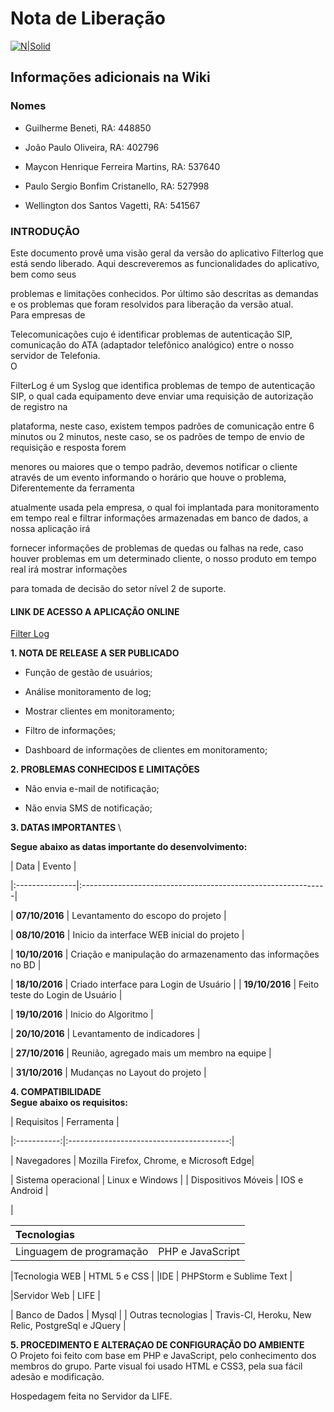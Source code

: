 # Nota de Liberação

[![N|Solid](http://boredzo.org/blog/wp-content/uploads/2008/02/network-128.png)](http://)



## Informações adicionais na Wiki



### Nomes

* Guilherme Beneti, RA: 448850

* João Paulo Oliveira, RA: 402796

* Maycon Henrique Ferreira Martins, RA: 537640

* Paulo Sergio Bonfim Cristanello, RA: 527998

* Wellington dos Santos Vagetti, RA: 541567




### INTRODUÇÃO

Este documento provê uma visão geral da versão do aplicativo Filterlog que está sendo liberado. Aqui descreveremos as funcionalidades do aplicativo, bem como seus 

problemas e limitações conhecidos. Por último são descritas as demandas e os problemas que foram resolvidos para liberação da versão atual.\
Para empresas de 

Telecomunicações cujo é identificar problemas de autenticação SIP, comunicação do ATA (adaptador telefônico analógico) entre o nosso servidor de 
Telefonia. \
O 

FilterLog é um Syslog que identifica problemas de tempo de autenticação SIP, o qual cada equipamento deve enviar uma requisição de autorização de
registro na 

plataforma, neste caso, existem tempos padrões de comunicação entre 6 minutos ou 2 minutos, neste caso, se os padrões de tempo de envio de
requisição e resposta forem 

menores ou maiores que o tempo padrão, devemos notificar o cliente através de um evento informando o horário que houve o
problema, Diferentemente da ferramenta 

atualmente usada pela empresa, o qual foi implantada para monitoramento em tempo real e filtrar informações
armazenadas em banco de dados, a nossa aplicação irá 

fornecer informações de problemas de quedas ou falhas na rede, caso houver problemas em um
determinado cliente, o nosso produto em tempo real irá mostrar informações 

para tomada de decisão do setor nível 2 de suporte.



#### LINK DE ACESSO A APLICAÇÃO ONLINE


[Filter Log](http://)



**1. NOTA DE RELEASE A SER PUBLICADO**


* Função de gestão de usuários;

* Análise monitoramento de log;

* Mostrar clientes em monitoramento;

* Filtro de informações;
* Dashboard de informações de clientes em monitoramento; 



**2. PROBLEMAS CONHECIDOS E LIMITAÇÕES**



* Não envia e-mail de notificação;

* Não envia SMS de notificação;



**3.	DATAS IMPORTANTES** \

**Segue abaixo as datas importante do desenvolvimento:**


| Data | Evento  |

|:---------------|:-------------------------------------------------------------|

| **07/10/2016** | Levantamento do escopo do projeto |

| **08/10/2016** | Inicio da interface WEB inicial do projeto | 

| **10/10/2016** | Criação e manipulação do armazenamento das informações no BD |

| **18/10/2016** | Criado interface para Login de Usuário | 
| **19/10/2016** | Feito teste do Login de Usuário | 

| **19/10/2016** | Inicio do Algoritmo | 

| **20/10/2016** | Levantamento de indicadores | 

| **27/10/2016** | Reunião, agregado mais um membro na equipe | 

| **31/10/2016** | Mudanças no Layout do projeto | 



**4. COMPATIBILIDADE** \
**Segue abaixo os requisitos:**



| Requisitos | Ferramenta  |

|:-----------:|:----------------------------------------:|

| Navegadores | Mozilla Firefox, Chrome, e Microsoft Edge|

| Sistema operacional | Linux e Windows | 
| Dispositivos Móveis | IOS e Android | 


| 

**Tecnologias** 	 |   				|
|:---------------------- |:-----------------------------|
|Linguagem de programação| PHP e JavaScript|

|Tecnologia WEB	         | HTML 5 e CSS                 |
|IDE                     | PHPStorm e Sublime Text      |

|Servidor Web            | LIFE                         |

| Banco de Dados         | Mysql                        |
| Outras tecnologias     | Travis-CI, Heroku, New Relic, PostgreSql e JQuery |



**5. PROCEDIMENTO E ALTERAÇAO DE CONFIGURAÇÃO DO AMBIENTE** \
O Projeto foi feito com base em PHP e JavaScript, pelo conhecimento dos membros do grupo. Parte visual foi usado HTML e CSS3, pela sua fácil adesão e modificação. 

Hospedagem feita no Servidor da LIFE.

